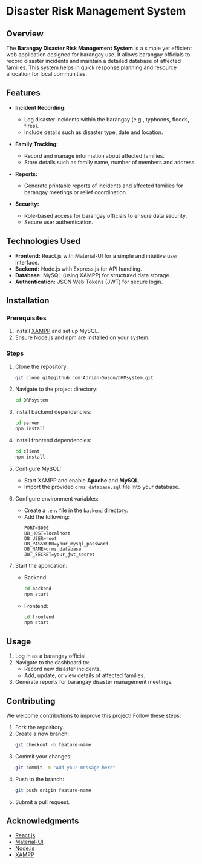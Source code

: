 # Disaster Risk Management System

## Overview
The **Barangay Disaster Risk Management System** is a simple yet efficient web application designed for barangay use. It allows barangay officials to record disaster incidents and maintain a detailed database of affected families. This system helps in quick response planning and resource allocation for local communities.

## Features
- **Incident Recording:**
  - Log disaster incidents within the barangay (e.g., typhoons, floods, fires).
  - Include details such as disaster type, date and location.

- **Family Tracking:**
  - Record and manage information about affected families.
  - Store details such as family name, number of members and address.

- **Reports:**
  - Generate printable reports of incidents and affected families for barangay meetings or relief coordination.

- **Security:**
  - Role-based access for barangay officials to ensure data security.
  - Secure user authentication.

## Technologies Used
- **Frontend:** React.js with Material-UI for a simple and intuitive user interface.
- **Backend:** Node.js with Express.js for API handling.
- **Database:** MySQL (using XAMPP) for structured data storage.
- **Authentication:** JSON Web Tokens (JWT) for secure login.

## Installation

### Prerequisites
1. Install [XAMPP](https://www.apachefriends.org/index.html) and set up MySQL.
2. Ensure Node.js and npm are installed on your system.

### Steps

1. Clone the repository:
   ```bash
   git clone git@github.com:Adrian-Suson/DRMsystem.git
   ```

2. Navigate to the project directory:
   ```bash
   cd DRMsystem
   ```

3. Install backend dependencies:
   ```bash
   cd server
   npm install
   ```

4. Install frontend dependencies:
   ```bash
   cd client
   npm install
   ```

5. Configure MySQL:
   - Start XAMPP and enable **Apache** and **MySQL**.
   - Import the provided `drms_database.sql` file into your database.

6. Configure environment variables:
   - Create a `.env` file in the `backend` directory.
   - Add the following:
     ```env
     PORT=5000
     DB_HOST=localhost
     DB_USER=root
     DB_PASSWORD=your_mysql_password
     DB_NAME=drms_database
     JWT_SECRET=your_jwt_secret
     ```

7. Start the application:
   - Backend:
     ```bash
     cd backend
     npm start
     ```
   - Frontend:
     ```bash
     cd frontend
     npm start
     ```

## Usage
1. Log in as a barangay official.
2. Navigate to the dashboard to:
   - Record new disaster incidents.
   - Add, update, or view details of affected families.
3. Generate reports for barangay disaster management meetings.

## Contributing
We welcome contributions to improve this project! Follow these steps:

1. Fork the repository.
2. Create a new branch:
   ```bash
   git checkout -b feature-name
   ```
3. Commit your changes:
   ```bash
   git commit -m "Add your message here"
   ```
4. Push to the branch:
   ```bash
   git push origin feature-name
   ```
5. Submit a pull request.


## Acknowledgments
- [React.js](https://reactjs.org/)
- [Material-UI](https://mui.com/)
- [Node.js](https://nodejs.org/)
- [XAMPP](https://www.apachefriends.org/)

